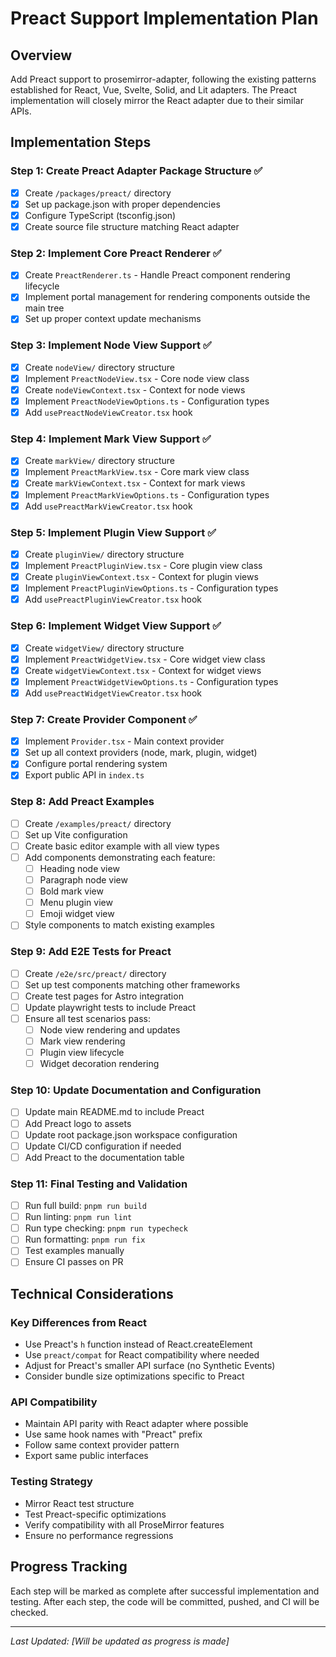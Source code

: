 # Preact Support Implementation Plan

## Overview

Add Preact support to prosemirror-adapter, following the existing patterns established for React, Vue, Svelte, Solid, and Lit adapters. The Preact implementation will closely mirror the React adapter due to their similar APIs.

## Implementation Steps

### Step 1: Create Preact Adapter Package Structure ✅

- [x] Create `/packages/preact/` directory
- [x] Set up package.json with proper dependencies
- [x] Configure TypeScript (tsconfig.json)
- [x] Create source file structure matching React adapter

### Step 2: Implement Core Preact Renderer ✅

- [x] Create `PreactRenderer.ts` - Handle Preact component rendering lifecycle
- [x] Implement portal management for rendering components outside the main tree
- [x] Set up proper context update mechanisms

### Step 3: Implement Node View Support ✅

- [x] Create `nodeView/` directory structure
- [x] Implement `PreactNodeView.tsx` - Core node view class
- [x] Create `nodeViewContext.tsx` - Context for node views
- [x] Implement `PreactNodeViewOptions.ts` - Configuration types
- [x] Add `usePreactNodeViewCreator.tsx` hook

### Step 4: Implement Mark View Support ✅

- [x] Create `markView/` directory structure
- [x] Implement `PreactMarkView.tsx` - Core mark view class
- [x] Create `markViewContext.tsx` - Context for mark views
- [x] Implement `PreactMarkViewOptions.ts` - Configuration types
- [x] Add `usePreactMarkViewCreator.tsx` hook

### Step 5: Implement Plugin View Support ✅

- [x] Create `pluginView/` directory structure
- [x] Implement `PreactPluginView.tsx` - Core plugin view class
- [x] Create `pluginViewContext.tsx` - Context for plugin views
- [x] Implement `PreactPluginViewOptions.ts` - Configuration types
- [x] Add `usePreactPluginViewCreator.tsx` hook

### Step 6: Implement Widget View Support ✅

- [x] Create `widgetView/` directory structure
- [x] Implement `PreactWidgetView.tsx` - Core widget view class
- [x] Create `widgetViewContext.tsx` - Context for widget views
- [x] Implement `PreactWidgetViewOptions.ts` - Configuration types
- [x] Add `usePreactWidgetViewCreator.tsx` hook

### Step 7: Create Provider Component ✅

- [x] Implement `Provider.tsx` - Main context provider
- [x] Set up all context providers (node, mark, plugin, widget)
- [x] Configure portal rendering system
- [x] Export public API in `index.ts`

### Step 8: Add Preact Examples

- [ ] Create `/examples/preact/` directory
- [ ] Set up Vite configuration
- [ ] Create basic editor example with all view types
- [ ] Add components demonstrating each feature:
  - [ ] Heading node view
  - [ ] Paragraph node view
  - [ ] Bold mark view
  - [ ] Menu plugin view
  - [ ] Emoji widget view
- [ ] Style components to match existing examples

### Step 9: Add E2E Tests for Preact

- [ ] Create `/e2e/src/preact/` directory
- [ ] Set up test components matching other frameworks
- [ ] Create test pages for Astro integration
- [ ] Update playwright tests to include Preact
- [ ] Ensure all test scenarios pass:
  - [ ] Node view rendering and updates
  - [ ] Mark view rendering
  - [ ] Plugin view lifecycle
  - [ ] Widget decoration rendering

### Step 10: Update Documentation and Configuration

- [ ] Update main README.md to include Preact
- [ ] Add Preact logo to assets
- [ ] Update root package.json workspace configuration
- [ ] Update CI/CD configuration if needed
- [ ] Add Preact to the documentation table

### Step 11: Final Testing and Validation

- [ ] Run full build: `pnpm run build`
- [ ] Run linting: `pnpm run lint`
- [ ] Run type checking: `pnpm run typecheck`
- [ ] Run formatting: `pnpm run fix`
- [ ] Test examples manually
- [ ] Ensure CI passes on PR

## Technical Considerations

### Key Differences from React

- Use Preact's `h` function instead of React.createElement
- Use `preact/compat` for React compatibility where needed
- Adjust for Preact's smaller API surface (no Synthetic Events)
- Consider bundle size optimizations specific to Preact

### API Compatibility

- Maintain API parity with React adapter where possible
- Use same hook names with "Preact" prefix
- Follow same context provider pattern
- Export same public interfaces

### Testing Strategy

- Mirror React test structure
- Test Preact-specific optimizations
- Verify compatibility with all ProseMirror features
- Ensure no performance regressions

## Progress Tracking

Each step will be marked as complete after successful implementation and testing. After each step, the code will be committed, pushed, and CI will be checked.

---

_Last Updated: [Will be updated as progress is made]_
